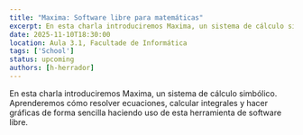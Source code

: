 ```yaml
---
title: "Maxima: Software libre para matemáticas"
excerpt: En esta charla introduciremos Maxima, un sistema de cálculo simbólico. Aprenderemos cómo resolver ecuaciones, calcular integrales y hacer gráficas de forma sencilla haciendo uso de esta herramienta de software libre.
date: 2025-11-10T18:30:00
location: Aula 3.1, Facultade de Informática
tags: ['School']
status: upcoming
authors: [h-herrador]
---
```


En esta charla introduciremos Maxima, un sistema de cálculo simbólico. Aprenderemos cómo resolver ecuaciones, calcular integrales y hacer gráficas de forma sencilla haciendo uso de esta herramienta de software libre.
